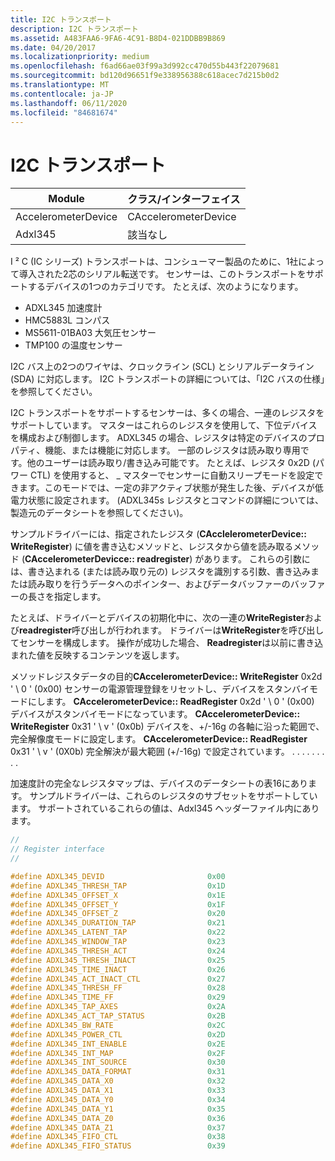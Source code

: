 ```yaml
---
title: I2C トランスポート
description: I2C トランスポート
ms.assetid: A483FAA6-9FA6-4C91-B8D4-021DDBB9B869
ms.date: 04/20/2017
ms.localizationpriority: medium
ms.openlocfilehash: f6ad66ae03f99a3d992cc470d55b443f22079681
ms.sourcegitcommit: bd120d96651f9e338956388c618acec7d215b0d2
ms.translationtype: MT
ms.contentlocale: ja-JP
ms.lasthandoff: 06/11/2020
ms.locfileid: "84681674"
---
```

# <a name="i2c-transport"></a>I2C トランスポート


| Module                  | クラス/インターフェイス      |
|-------------------------|----------------------|
| AccelerometerDevice | CAccelerometerDevice |
| Adxl345               | 該当なし                  |

 

I ² C (IC シリーズ) トランスポートは、コンシューマー製品のために、1社によって導入された2芯のシリアル転送です。 センサーは、このトランスポートをサポートするデバイスの1つのカテゴリです。 たとえば、次のようになります。

-   ADXL345 加速度計
-   HMC5883L コンパス
-   MS5611-01BA03 大気圧センサー
-   TMP100 の温度センサー

I2C バス上の2つのワイヤは、クロックライン (SCL) とシリアルデータライン (SDA) に対応します。 I2C トランスポートの詳細については、「I2C バスの仕様」を参照してください。

I2C トランスポートをサポートするセンサーは、多くの場合、一連のレジスタをサポートしています。 マスターはこれらのレジスタを使用して、下位デバイスを構成および制御します。 ADXL345 の場合、レジスタは特定のデバイスのプロパティ、機能、または機能に対応します。 一部のレジスタは読み取り専用です。他のユーザーは読み取り/書き込み可能です。 たとえば、レジスタ 0x2D (パワー CTL) を使用すると、 \_ マスターでセンサーに自動スリープモードを設定できます。このモードでは、一定の非アクティブ状態が発生した後、デバイスが低電力状態に設定されます。 (ADXL345s レジスタとコマンドの詳細については、製造元のデータシートを参照してください)。

サンプルドライバーには、指定されたレジスタ (**CAcclelerometerDevice:: WriteRegister**) に値を書き込むメソッドと、レジスタから値を読み取るメソッド (**CAccelerometerDevicce:: readregister**) があります。 これらの引数には、書き込まれる (または読み取り元の) レジスタを識別する引数、書き込みまたは読み取りを行うデータへのポインター、およびデータバッファーのバッファーの長さを指定します。

たとえば、ドライバーとデバイスの初期化中に、次の一連の**WriteRegister**および**readregister**呼び出しが行われます。 ドライバーは**WriteRegister**を呼び出してセンサーを構成します。 操作が成功した場合、 **Readregister**は以前に書き込まれた値を反映するコンテンツを返します。

メソッドレジスタデータの目的**CAccelerometerDevice:: WriteRegister** 0x2d ' \\ 0 ' (0x00) センサーの電源管理登録をリセットし、デバイスをスタンバイモードにします。
**CAccelerometerDevice:: ReadRegister** 0x2d ' \\ 0 ' (0x00) デバイスがスタンバイモードになっています。
**CAccelerometerDevice:: WriteRegister** 0x31 ' \\ v ' (0x0b) デバイスを、+/-16g の各軸に沿った範囲で、完全解像度モードに設定します。
**CAccelerometerDevice:: ReadRegister** 0x31 ' \\ v ' (0X0b) 完全解決が最大範囲 (+/-16g) で設定されています。
. . .
. . .
. . .
 

加速度計の完全なレジスタマップは、デバイスのデータシートの表16にあります。 サンプルドライバーは、これらのレジスタのサブセットをサポートしています。 サポートされているこれらの値は、Adxl345 ヘッダーファイル内にあります。

```cpp
//
// Register interface
//

#define ADXL345_DEVID                       0x00
#define ADXL345_THRESH_TAP                  0x1D
#define ADXL345_OFFSET_X                    0x1E
#define ADXL345_OFFSET_Y                    0x1F
#define ADXL345_OFFSET_Z                    0x20
#define ADXL345_DURATION_TAP                0x21
#define ADXL345_LATENT_TAP                  0x22
#define ADXL345_WINDOW_TAP                  0x23
#define ADXL345_THRESH_ACT                  0x24
#define ADXL345_THRESH_INACT                0x25
#define ADXL345_TIME_INACT                  0x26
#define ADXL345_ACT_INACT_CTL               0x27
#define ADXL345_THRESH_FF                   0x28
#define ADXL345_TIME_FF                     0x29
#define ADXL345_TAP_AXES                    0x2A
#define ADXL345_ACT_TAP_STATUS              0x2B
#define ADXL345_BW_RATE                     0x2C
#define ADXL345_POWER_CTL                   0x2D
#define ADXL345_INT_ENABLE                  0x2E
#define ADXL345_INT_MAP                     0x2F
#define ADXL345_INT_SOURCE                  0x30
#define ADXL345_DATA_FORMAT                 0x31
#define ADXL345_DATA_X0                     0x32
#define ADXL345_DATA_X1                     0x33
#define ADXL345_DATA_Y0                     0x34
#define ADXL345_DATA_Y1                     0x35
#define ADXL345_DATA_Z0                     0x36
#define ADXL345_DATA_Z1                     0x37
#define ADXL345_FIFO_CTL                    0x38
#define ADXL345_FIFO_STATUS                 0x39
```

 

 




